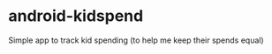 android-kidspend
================

Simple app to track kid spending (to help me keep their spends equal)
